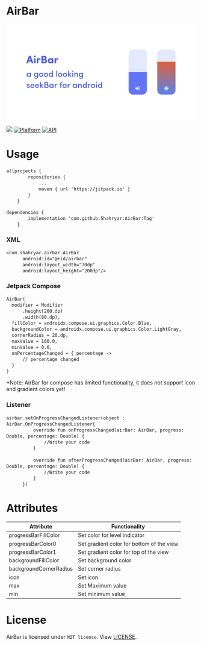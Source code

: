 # AirBar
<p align="center"><img src="AirBar.png" /></p>

[![](https://jitpack.io/v/5hahryar/AirBar.svg)](https://jitpack.io/#5hahryar/AirBar)
[![Platform](https://img.shields.io/badge/platform-Android-yellow.svg)](https://www.android.com)
[![API](https://img.shields.io/badge/API-21%2B-brightgreen.svg?style=flat)](https://android-arsenal.com/api?level=21)

# Usage
``` 
allprojects {
		repositories {
			...
			maven { url 'https://jitpack.io' }
		}
	}
  ```
```
dependencies {
		implementation 'com.github.5hahryar:AirBar:Tag'
	}
  ```
  
  ### XML
  ```
  <com.shahryar.airbar.AirBar
        android:id="@+id/airbar"
        android:layout_width="70dp"
        android:layout_height="200dp"/>
  ```
  
   ### Jetpack Compose
  ```
AirBar(
	modifier = Modifier
	    .height(200.dp)
	    .width(80.dp),
	fillColor = androidx.compose.ui.graphics.Color.Blue,
	backgroundColor = androidx.compose.ui.graphics.Color.LightGray,
	cornerRadius = 20.dp,
	maxValue = 100.0,
	minValue = 0.0,
	onPercentageChanged = { percentage ->
	    // percentage changed
	}
)
  ```
  *Note: AirBar for compose has limited functionality, it does not support icon and gradient colors yet!
  
  ### Listener
  ```
  airbar.setOnProgressChangedListener(object : AirBar.OnProgressChangedListener{
            override fun onProgressChanged(airBar: AirBar, progress: Double, percentage: Double) {
                //Write your code
            }

            override fun afterProgressChanged(airBar: AirBar, progress: Double, percentage: Double) {
                //Write your code
            }
        })
  ```
  
  # Attributes
  Attribute | Functionality
  ------------ | ------------- 
  progressBarFillColor | Set color for level indicator
  progressBarColor0 | Set gradient color for bottom of the view
  progressBarColor1 | Set gradient color for top of the view
  backgroundFillColor | Set background color
  backgroundCornerRadius | Set corner radius 
  icon | Set icon
  max | Set Maximum value 
  min | Set minimum value
  
  # License
  AirBar is licensed under `MIT license`. View [LICENSE](LICENSE).
